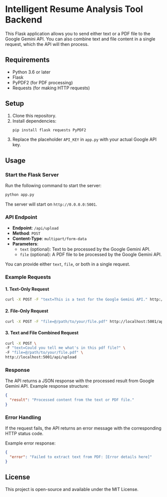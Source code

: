 # Intelligent Resume Analysis Tool Backend

This Flask application allows you to send either text or a PDF file to the Google Gemini API. You can also combine text and file content in a single request, which the API will then process.

## Requirements

- Python 3.6 or later
- Flask
- PyPDF2 (for PDF processing)
- Requests (for making HTTP requests)

## Setup

1. Clone this repository.
2. Install dependencies:
   ```bash
   pip install flask requests PyPDF2
   ```
3. Replace the placeholder `API_KEY` in `app.py` with your actual Google API key.

## Usage

### Start the Flask Server

Run the following command to start the server:

   ```bash
   python app.py
   ```

The server will start on `http://0.0.0.0:5001`.

### API Endpoint

- **Endpoint**: `/api/upload`
- **Method**: `POST`
- **Content-Type**: `multipart/form-data`
- **Parameters**:
  - `text` (optional): Text to be processed by the Google Gemini API.
  - `file` (optional): A PDF file to be processed by the Google Gemini API.

You can provide either `text`, `file`, or both in a single request.

### Example Requests

#### 1. Text-Only Request

   ```bash
   curl -X POST -F "text=This is a test for the Google Gemini API." http://localhost:5001/api/upload
   ```

#### 2. File-Only Request

   ```bash
   curl -X POST -F "file=@/path/to/your/file.pdf" http://localhost:5001/api/upload
   ```

#### 3. Text and File Combined Request

   ```bash
   curl -X POST \
   -F "text=Could you tell me what's in this pdf file?" \
   -F "file=@/path/to/your/file.pdf" \
   http://localhost:5001/api/upload
   ```

### Response

The API returns a JSON response with the processed result from Google Gemini API. Example response structure:

   ```json
   {
     "result": "Processed content from the text or PDF file."
   }
   ```

### Error Handling

If the request fails, the API returns an error message with the corresponding HTTP status code.

Example error response:
   ```json
   {
     "error": "Failed to extract text from PDF: [Error details here]"
   }
   ```

## License

This project is open-source and available under the MIT License.